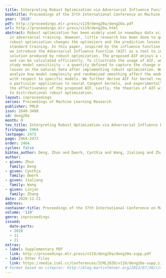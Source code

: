 ```yaml
---
title: Interpreting Robust Optimization via Adversarial Influence Functions
booktitle: Proceedings of the 37th International Conference on Machine Learning
year: '2020'
pdf: http://proceedings.mlr.press/v119/deng20a/deng20a.pdf
url: http://proceedings.mlr.press/v119/deng20a.html
abstract: Robust optimization has been widely used in nowadays data science, especially
  in adversarial training. However, little research has been done to quantify how
  robust optimization changes the optimizers and the prediction losses comparing to
  standard training. In this paper, inspired by the influence function in robust statistics,
  we introduce the Adversarial Influence Function (AIF) as a tool to investigate the
  solution produced by robust optimization. The proposed AIF enjoys a closed-form
  and can be calculated efficiently. To illustrate the usage of AIF, we apply it to
  study model sensitivity — a quantity defined to capture the change of prediction
  losses on the natural data after implementing robust optimization. We use AIF to
  analyze how model complexity and randomized smoothing affect the model sensitivity
  with respect to specific models. We further derive AIF for kernel regressions, with
  a particular application to neural tangent kernels, and experimentally demonstrate
  the effectiveness of the proposed AIF. Lastly, the theories of AIF will be extended
  to distributional robust optimization.
layout: inproceedings
series: Proceedings of Machine Learning Research
publisher: PMLR
issn: 2640-3498
id: deng20a
month: 0
tex_title: Interpreting Robust Optimization via Adversarial Influence Functions
firstpage: 2464
lastpage: 2473
page: 2464-2473
order: 2464
cycles: false
bibtex_author: Deng, Zhun and Dwork, Cynthia and Wang, Jialiang and Zhang, Linjun
author:
- given: Zhun
  family: Deng
- given: Cynthia
  family: Dwork
- given: Jialiang
  family: Wang
- given: Linjun
  family: Zhang
date: 2020-11-21
address: 
container-title: Proceedings of the 37th International Conference on Machine Learning
volume: '119'
genre: inproceedings
issued:
  date-parts:
  - 2020
  - 11
  - 21
extras:
- label: Supplementary PDF
  link: http://proceedings.mlr.press/v119/deng20a/deng20a-supp.pdf
- label: Other Files
  link: https://media.icml.cc/Conferences/ICML2020/v119/deng20a-supp.zip
# Format based on citeproc: http://blog.martinfenner.org/2013/07/30/citeproc-yaml-for-bibliographies/
---
```

